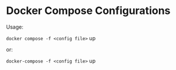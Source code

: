 # Docker Compose Configurations

Usage:

`docker compose -f <config file>` up

or:

`docker-compose -f <config file>` up
